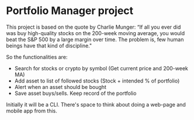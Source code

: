 # Portfolio Manager project

This project is based on the quote by Charlie Munger:
“If all you ever did was buy high-quality stocks on the 200-week moving average, you would beat the S&P 500 by a large margin over time.
The problem is, few human beings have that kind of discipline."

So the functionalities are:

- Search for stocks or crypto by symbol (Get current price and 200-week MA)
- Add asset to list of followed stocks (Stock + intended % of portfolio)
- Alert when an asset should be bought
- Save asset buys/sells. Keep record of the portfolio

Initially it will be a CLI. There's space to think about doing a web-page and mobile app from this.
